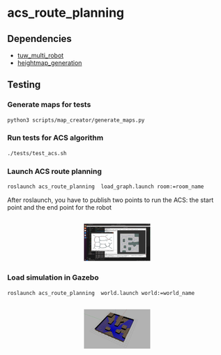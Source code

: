 # acs_route_planning

## Dependencies

- [tuw_multi_robot](http://wiki.ros.org/tuw_multi_robot)
- [heightmap_generation](https://github.com/blackcoffeerobotics/heightmap_generation)

## Testing

### Generate maps for tests

```bash
python3 scripts/map_creator/generate_maps.py 
```

### Run tests for ACS algorithm

```bash
./tests/test_acs.sh
```
### Launch ACS route planning

```bash
roslaunch acs_route_planning  load_graph.launch room:=room_name
```

After roslaunch, you have to publish two points to run the ACS: the start point and the end point for the robot

<h2 align="center">
  <img alt="" width="30%" height="auto" title="#world" src="./images/cave.png"/>
</h4>

### Load simulation in Gazebo

```bash
roslaunch acs_route_planning  world.launch world:=world_name
```
<h2 align="center">
  <img alt="" width="30%" height="auto" title="#world" src="./images/worl_cave.png"/>
</h4>



